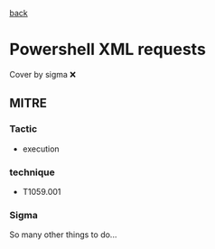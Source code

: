 [back](../index.md)
# Powershell XML requests
Cover by sigma :x: 

## MITRE
### Tactic
  - execution

### technique
  - T1059.001

### Sigma

 So many other things to do...